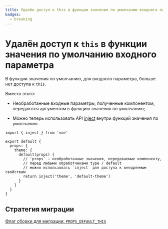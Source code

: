 ```yaml
---
title: Удалён доступ к this в функции значения по умолчанию входного параметра
badges:
  - breaking
---
```


# Удалён доступ к `this` в функции значения по умолчанию входного параметра <MigrationBadges :badges="$frontmatter.badges" />

В функции значения по умолчанию, для входного параметра, больше нет доступа к `this`.

Вместо этого:

- Необработанные входные параметры, полученные компонентом, передаются аргументом в функцию значения по умолчанию;

- Можно теперь использовать API [inject](../composition-api-provide-inject.md) внутри функций значения по умолчанию.

```js{1,10}
import { inject } from 'vue'

export default {
  props: {
    theme: {
      default(props) {
        // `props` — необработанные значения, передаваемые компоненту,
        // перед любыми обработчиками type / default
        // можно использовать `inject` для доступа к внедряемым свойствам
        return inject('theme', 'default-theme')
      }
    }
  }
}
```

## Стратегия миграции

[Флаг сборки для миграции: `PROPS_DEFAULT_THIS`](migration-build.md#конфигурация-совместимости)

